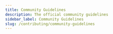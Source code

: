 ```yaml
---
title: Community Guidelines
description: The official community guidelines
sidebar_label: Community Guidelines
slug: /contributing/community-guidelines
---
```

